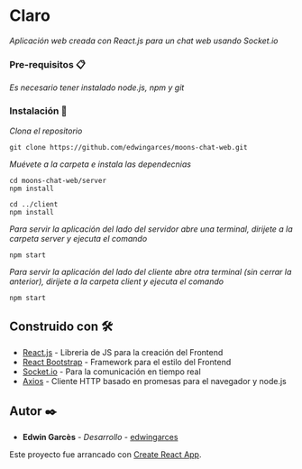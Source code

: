 # Claro

_Aplicación web creada con React.js para un chat web usando Socket.io_

### Pre-requisitos 📋

_Es necesario tener instalado node.js, npm y git_


### Instalación 🔧

_Clona el repositorio_

```
git clone https://github.com/edwingarces/moons-chat-web.git
```

_Muévete a la carpeta e instala las dependecnias_

```
cd moons-chat-web/server
npm install

cd ../client
npm install
```

_Para servir la aplicación del lado del servidor abre una terminal, dirijete a la carpeta server y ejecuta el comando_

```
npm start
```

_Para servir la aplicación del lado del cliente abre otra terminal (sin cerrar la anterior), dirijete a la carpeta client y ejecuta el comando_

```
npm start
```

## Construido con 🛠️

* [React.js](https://es.reactjs.org/) - Libreria de JS para la creación del Frontend
* [React Bootstrap](https://react-bootstrap.github.io) - Framework para el estilo del Frontend
* [Socket.io](https://socket.io/) - Para la comunicación en tiempo real
* [Axios](https://github.com/axios/axios) - Cliente HTTP basado en promesas para el navegador y node.js

## Autor ✒️

* **Edwin Garcès** - *Desarrollo* - [edwingarces](https://github.com/edwingarces)

Este proyecto fue arrancado con [Create React App](https://github.com/facebook/create-react-app).

